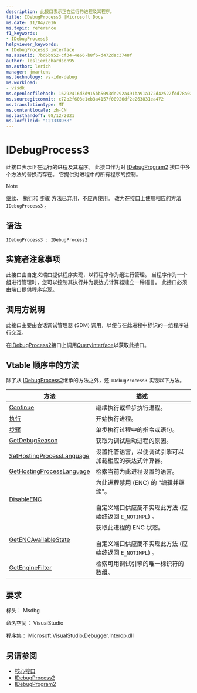 ```yaml
---
description: 此接口表示正在运行的进程及其程序。
title: IDebugProcess3 |Microsoft Docs
ms.date: 11/04/2016
ms.topic: reference
f1_keywords:
- IDebugProcess3
helpviewer_keywords:
- IDebugProcess3 interface
ms.assetid: 7bd6b952-cf34-4e66-b8f6-d472dac3748f
author: leslierichardson95
ms.author: lerich
manager: jmartens
ms.technology: vs-ide-debug
ms.workload:
- vssdk
ms.openlocfilehash: 16292416d3d915bb5093de292a491ba91a172d42522fdd78a02f9377182480b9
ms.sourcegitcommit: c72b2f603e1eb3a4157f00926df2e263831ea472
ms.translationtype: MT
ms.contentlocale: zh-CN
ms.lasthandoff: 08/12/2021
ms.locfileid: "121338938"
---
```

# <a name="idebugprocess3"></a>IDebugProcess3
此接口表示正在运行的进程及其程序。 此接口作为对 [IDebugProgram2](../../../extensibility/debugger/reference/idebugprogram2.md) 接口中多个方法的替换而存在。 它提供对进程中的所有程序的控制。

> [!NOTE]
> [继续](../../../extensibility/debugger/reference/idebugprogram2-continue.md)、 [执行](../../../extensibility/debugger/reference/idebugprogram2-execute.md)和 [步骤](../../../extensibility/debugger/reference/idebugprogram2-step.md) 方法已弃用，不应再使用。 改为在接口上使用相应的方法 `IDebugProcess3` 。

## <a name="syntax"></a>语法

```
IDebugProcess3 : IDebugProcess2
```

## <a name="notes-for-implementers"></a>实施者注意事项
 此接口由自定义端口提供程序实现，以将程序作为组进行管理。 当程序作为一个组进行管理时，您可以控制其执行并为表达式计算器建立一种语言。 此接口必须由端口提供程序实现。

## <a name="notes-for-callers"></a>调用方说明
 此接口主要由会话调试管理器 (SDM) 调用，以便与在此进程中标识的一组程序进行交互。

 在[IDebugProcess2](../../../extensibility/debugger/reference/idebugprocess2.md)接口上调用[QueryInterface](/cpp/atl/queryinterface)以获取此接口。

## <a name="methods-in-vtable-order"></a>Vtable 顺序中的方法
 除了从 [IDebugProcess2](../../../extensibility/debugger/reference/idebugprocess2.md)继承的方法之外，还 `IDebugProcess3` 实现以下方法。

|方法|描述|
|------------|-----------------|
|[Continue](../../../extensibility/debugger/reference/idebugprocess3-continue.md)|继续执行或单步执行进程。|
|[执行](../../../extensibility/debugger/reference/idebugprocess3-execute.md)|开始执行进程。|
|[步骤](../../../extensibility/debugger/reference/idebugprocess3-step.md)|单步执行过程中的指令或语句。|
|[GetDebugReason](../../../extensibility/debugger/reference/idebugprocess3-getdebugreason.md)|获取为调试启动进程的原因。|
|[SetHostingProcessLanguage](../../../extensibility/debugger/reference/idebugprocess3-sethostingprocesslanguage.md)|设置托管语言，以便调试引擎可以加载相应的表达式计算器。|
|[GetHostingProcessLanguage](../../../extensibility/debugger/reference/idebugprocess3-gethostingprocesslanguage.md)|检索当前为此进程设置的语言。|
|[DisableENC](../../../extensibility/debugger/reference/idebugprocess3-disableenc.md)|为此进程禁用 (ENC) 的 "编辑并继续"。<br /><br /> 自定义端口供应商不实现此方法 (应始终返回 `E_NOTIMPL`) 。|
|[GetENCAvailableState](../../../extensibility/debugger/reference/idebugprocess3-getencavailablestate.md)|获取此进程的 ENC 状态。<br /><br /> 自定义端口供应商不实现此方法 (应始终返回 `E_NOTIMPL`) 。|
|[GetEngineFilter](../../../extensibility/debugger/reference/idebugprocess3-getenginefilter.md)|检索可用调试引擎的唯一标识符的数组。|

## <a name="requirements"></a>要求
 标头： Msdbg

 命名空间： VisualStudio

 程序集： Microsoft.VisualStudio.Debugger.Interop.dll

## <a name="see-also"></a>另请参阅
- [核心接口](../../../extensibility/debugger/reference/core-interfaces.md)
- [IDebugProcess2](../../../extensibility/debugger/reference/idebugprocess2.md)
- [IDebugProgram2](../../../extensibility/debugger/reference/idebugprogram2.md)
